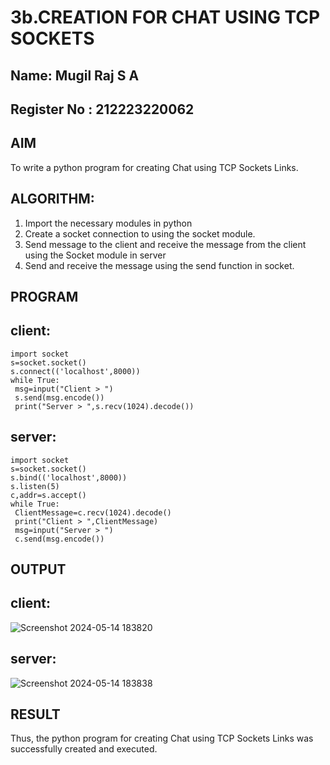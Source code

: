 # 3b.CREATION FOR CHAT USING TCP SOCKETS
## Name: Mugil Raj S A
## Register No : 212223220062
## AIM
To write a python program for creating Chat using TCP Sockets Links.
## ALGORITHM:
1. Import the necessary modules in python
2. Create a socket connection to using the socket module.
3. Send message to the client and receive the message from the client using the Socket module in
 server
4. Send and receive the message using the send function in socket.
## PROGRAM
## client:
```
import socket
s=socket.socket()
s.connect(('localhost',8000))
while True:
 msg=input("Client > ")
 s.send(msg.encode())
 print("Server > ",s.recv(1024).decode())
```
## server:
```
import socket
s=socket.socket()
s.bind(('localhost',8000))
s.listen(5)
c,addr=s.accept()
while True:
 ClientMessage=c.recv(1024).decode()
 print("Client > ",ClientMessage)
 msg=input("Server > ")
 c.send(msg.encode())

```

## OUTPUT
## client:

![Screenshot 2024-05-14 183820](https://github.com/MugilRaj1105/3b_CHAT_USING_TCP_SOCKETS/assets/154905390/2c9acdf1-1069-46d8-aa82-302cc59fe174)

## server:

![Screenshot 2024-05-14 183838](https://github.com/MugilRaj1105/3b_CHAT_USING_TCP_SOCKETS/assets/154905390/e55f99b6-313f-4b03-bfee-7ad3722571a1)

## RESULT
Thus, the python program for creating Chat using TCP Sockets Links was successfully 
created and executed.
